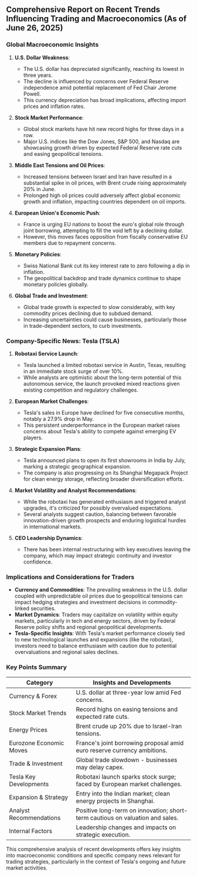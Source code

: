 ## Comprehensive Report on Recent Trends Influencing Trading and Macroeconomics (As of June 26, 2025)

### Global Macroeconomic Insights

1. **U.S. Dollar Weakness**:
   - The U.S. dollar has depreciated significantly, reaching its lowest in three years.
   - The decline is influenced by concerns over Federal Reserve independence amid potential replacement of Fed Chair Jerome Powell.
   - This currency depreciation has broad implications, affecting import prices and inflation rates.

2. **Stock Market Performance**:
   - Global stock markets have hit new record highs for three days in a row.
   - Major U.S. indices like the Dow Jones, S&P 500, and Nasdaq are showcasing growth driven by expected Federal Reserve rate cuts and easing geopolitical tensions.

3. **Middle East Tensions and Oil Prices**:
   - Increased tensions between Israel and Iran have resulted in a substantial spike in oil prices, with Brent crude rising approximately 20% in June.
   - Prolonged high oil prices could adversely affect global economic growth and inflation, impacting countries dependent on oil imports.

4. **European Union's Economic Push**:
   - France is urging EU nations to boost the euro's global role through joint borrowing, attempting to fill the void left by a declining dollar.
   - However, this moves faces opposition from fiscally conservative EU members due to repayment concerns.

5. **Monetary Policies**:
   - Swiss National Bank cut its key interest rate to zero following a dip in inflation.
   - The geopolitical backdrop and trade dynamics continue to shape monetary policies globally.

6. **Global Trade and Investment**:
   - Global trade growth is expected to slow considerably, with key commodity prices declining due to subdued demand.
   - Increasing uncertainties could cause businesses, particularly those in trade-dependent sectors, to curb investments.

### Company-Specific News: Tesla (TSLA)

1. **Robotaxi Service Launch**:
   - Tesla launched a limited robotaxi service in Austin, Texas, resulting in an immediate stock surge of over 10%.
   - While analysts are optimistic about the long-term potential of this autonomous service, the launch provoked mixed reactions given existing competition and regulatory challenges.

2. **European Market Challenges**:
   - Tesla's sales in Europe have declined for five consecutive months, notably a 27.9% drop in May.
   - This persistent underperformance in the European market raises concerns about Tesla's ability to compete against emerging EV players.

3. **Strategic Expansion Plans**:
   - Tesla announced plans to open its first showrooms in India by July, marking a strategic geographical expansion.
   - The company is also progressing on its Shanghai Megapack Project for clean energy storage, reflecting broader diversification efforts.

4. **Market Volatility and Analyst Recommendations**:
   - While the robotaxi has generated enthusiasm and triggered analyst upgrades, it's criticized for possibly overvalued expectations.
   - Several analysts suggest caution, balancing between favorable innovation-driven growth prospects and enduring logistical hurdles in international markets.

5. **CEO Leadership Dynamics**:
   - There has been internal restructuring with key executives leaving the company, which may impact strategic continuity and investor confidence.

### Implications and Considerations for Traders

- **Currency and Commodities**: The prevailing weakness in the U.S. dollar coupled with unpredictable oil prices due to geopolitical tensions can impact hedging strategies and investment decisions in commodity-linked securities.
- **Market Dynamics**: Traders may capitalize on volatility within equity markets, particularly in tech and energy sectors, driven by Federal Reserve policy shifts and regional geopolitical developments.
- **Tesla-Specific Insights**: With Tesla's market performance closely tied to new technological launches and expansions (like the robotaxi), investors need to balance enthusiasm with caution due to potential overvaluations and regional sales declines.

### Key Points Summary

| Category                | Insights and Developments                                                       |
|-------------------------|--------------------------------------------------------------------------------|
| Currency & Forex        | U.S. dollar at three-year low amid Fed concerns.                                |
| Stock Market Trends     | Record highs on easing tensions and expected rate cuts.                         |
| Energy Prices           | Brent crude up 20% due to Israel-Iran tensions.                                 |
| Eurozone Economic Moves | France's joint borrowing proposal amid euro reserve currency ambitions.         |
| Trade & Investment      | Global trade slowdown - businesses may delay capex.                             |
| Tesla Key Developments  | Robotaxi launch sparks stock surge; faced by European market challenges.        |
| Expansion & Strategy    | Entry into the Indian market; clean energy projects in Shanghai.                |
| Analyst Recommendations | Positive long-term on innovation; short-term cautious on valuation and sales.   |
| Internal Factors        | Leadership changes and impacts on strategic execution.                          |

This comprehensive analysis of recent developments offers key insights into macroeconomic conditions and specific company news relevant for trading strategies, particularly in the context of Tesla's ongoing and future market activities.
